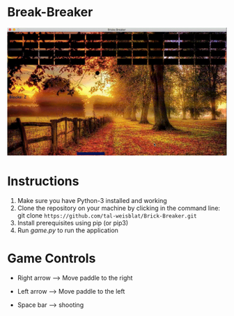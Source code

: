 # Break-Breaker

![break-breaker game](imageFiles/game_demo.gif)


# Instructions 
1. Make sure you have Python-3 installed and working 
2. Clone the repository on your machine by clicking in the command line: 
git clone ```https://github.com/tal-weisblat/Brick-Breaker.git```
3. Install prerequisites using pip (or pip3) 
4. Run <i>game.py</i> to run the application 



# Game Controls 

* Right arrow --> Move paddle to the right 

* Left arrow --> Move paddle to the left 

* Space bar --> shooting 


